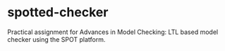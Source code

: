 # spotted-checker
Practical assignment for Advances in Model Checking: LTL based model checker using the SPOT platform. 
